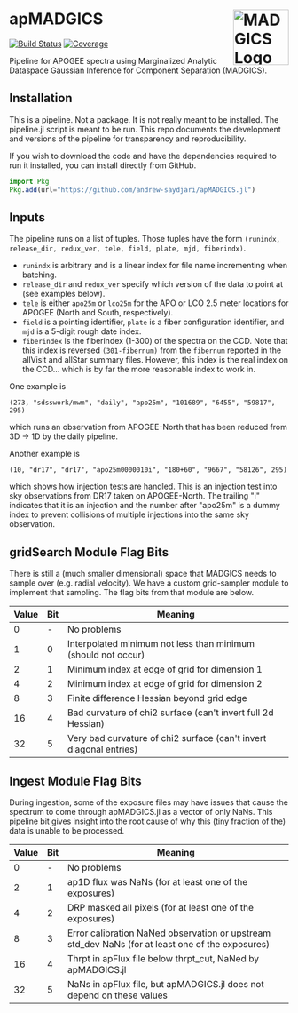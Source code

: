 # apMADGICS <img src="docs/src/assets/logo.png" alt="MADGICS Logo" width="100" align="right"/>

[![Build Status](https://github.com/andrew-saydjari/apMADGICS.jl/actions/workflows/CI.yml/badge.svg?branch=main)](https://github.com/andrew-saydjari/apMADGICS.jl/actions/workflows/CI.yml?query=branch%3Amain)
[![Coverage](https://codecov.io/gh/andrew-saydjari/apMADGICS.jl/branch/main/graph/badge.svg)](https://codecov.io/gh/andrew-saydjari/apMADGICS.jl)


Pipeline for APOGEE spectra using Marginalized Analytic Dataspace Gaussian Inference for Component Separation (MADGICS).

## Installation

This is a pipeline. Not a package. It is not really meant to be installed. The pipeline.jl script is meant to be run. This repo documents the development and versions of the pipeline for transparency and reproducibility.

If you wish to download the code and have the dependencies required to run it installed, you can install directly from GitHub. 

```julia
import Pkg
Pkg.add(url="https://github.com/andrew-saydjari/apMADGICS.jl")
```

## Inputs

The pipeline runs on a list of tuples. Those tuples have the form `(runindx, release_dir, redux_ver, tele, field, plate, mjd, fiberindx)`. 
- `runindx` is arbitrary and is a linear index for file name incrementing when batching. 
- `release_dir` and `redux_ver` specify which version of the data to point at (see examples below). 
- `tele` is either `apo25m` or `lco25m` for the APO or LCO 2.5 meter locations for APOGEE (North and South, respectively). 
- `field` is a pointing identifier, `plate` is a fiber configuration identifier, and `mjd` is a 5-digit rough date index.
- `fiberindex` is the fiberindex (1-300) of the spectra on the CCD. Note that this index is reversed `(301-fibernum)` from the `fibernum` reported in the allVisit and allStar summary files. However, this index is the real index on the CCD... which is by far the more reasonable index to work in.

One example is 
```
(273, "sdsswork/mwm", "daily", "apo25m", "101689", "6455", "59817", 295)
```
which runs an observation from APOGEE-North that has been reduced from 3D -> 1D by the daily pipeline.

Another example is
```
(10, "dr17", "dr17", "apo25m0000010i", "180+60", "9667", "58126", 295)
```
which shows how injection tests are handled. This is an injection test into sky observations from DR17 taken on APOGEE-North. The trailing "i" indicates that it is an injection and the number after "apo25m" is a dummy index to prevent collisions of multiple injections into the same sky observation.

## gridSearch Module Flag Bits

There is still a (much smaller dimensional) space that MADGICS needs to sample over (e.g. radial velocity). We have a custom grid-sampler module to implement that sampling. The flag bits from that module are below.

| Value         | Bit         | Meaning     |
| ----------- | ----------- | ----------- |
| 0     | -     | No problems       |
| 1     | 0     | Interpolated minimum not less than minimum (should not occur) |
| 2     | 1     | Minimum index at edge of grid for dimension 1 |
| 4     | 2     | Minimum index at edge of grid for dimension 2 |
| 8     | 3     | Finite difference Hessian beyond grid edge |
| 16    | 4     | Bad curvature of chi2 surface (can't invert full 2d Hessian)|
| 32    | 5     | Very bad curvature of chi2 surface (can't invert diagonal entries)|

## Ingest Module Flag Bits

During ingestion, some of the exposure files may have issues that cause the spectrum to come through apMADGICS.jl as a vector of only NaNs. This pipeline bit gives insight into the root cause of why this (tiny fraction of the) data is unable to be processed.

| Value         | Bit         | Meaning     |
| ----------- | ----------- | ----------- |
| 0     | -     | No problems       |
| 2     | 1     | ap1D flux was NaNs (for at least one of the exposures) |
| 4     | 2     | DRP masked all pixels (for at least one of the exposures) |
| 8     | 3     | Error calibration NaNed observation or upstream std_dev NaNs (for at least one of the exposures) |
| 16    | 4     | Thrpt in apFlux file below thrpt_cut, NaNed by apMADGICS.jl |
| 32    | 5     | NaNs in apFlux file, but apMADGICS.jl does not depend on these values|



